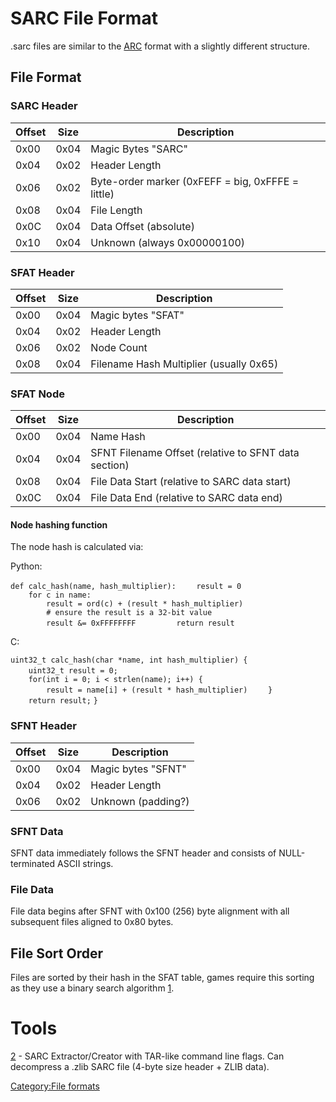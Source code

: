 # SARC File Format

.sarc files are similar to the [ARC](ARC "wikilink") format with a
slightly different structure.

## File Format

### SARC Header

| Offset | Size | Description                                       |
|--------|------|---------------------------------------------------|
| 0x00   | 0x04 | Magic Bytes "SARC"                                |
| 0x04   | 0x02 | Header Length                                     |
| 0x06   | 0x02 | Byte-order marker (0xFEFF = big, 0xFFFE = little) |
| 0x08   | 0x04 | File Length                                       |
| 0x0C   | 0x04 | Data Offset (absolute)                            |
| 0x10   | 0x04 | Unknown (always 0x00000100)                       |

### SFAT Header

| Offset | Size | Description                             |
|--------|------|-----------------------------------------|
| 0x00   | 0x04 | Magic bytes "SFAT"                      |
| 0x04   | 0x02 | Header Length                           |
| 0x06   | 0x02 | Node Count                              |
| 0x08   | 0x04 | Filename Hash Multiplier (usually 0x65) |

### SFAT Node

| Offset | Size | Description                                          |
|--------|------|------------------------------------------------------|
| 0x00   | 0x04 | Name Hash                                            |
| 0x04   | 0x04 | SFNT Filename Offset (relative to SFNT data section) |
| 0x08   | 0x04 | File Data Start (relative to SARC data start)        |
| 0x0C   | 0x04 | File Data End (relative to SARC data end)            |

#### Node hashing function

The node hash is calculated via:

Python:

`def calc_hash(name, hash_multiplier):`
`    result = 0`
`    `
`    for c in name:`
`        result = ord(c) + (result * hash_multiplier)`
`        # ensure the result is a 32-bit value`
`        result &= 0xFFFFFFFF`
`    `
`    return result`

C:

`uint32_t calc_hash(char *name, int hash_multiplier) {`
`    uint32_t result = 0;`
`    `
`    for(int i = 0; i < strlen(name); i++) {`
`        result = name[i] + (result * hash_multiplier)`
`    }`
`    `
`    return result;`
`}`

### SFNT Header

| Offset | Size | Description        |
|--------|------|--------------------|
| 0x00   | 0x04 | Magic bytes "SFNT" |
| 0x04   | 0x02 | Header Length      |
| 0x06   | 0x02 | Unknown (padding?) |

### SFNT Data

SFNT data immediately follows the SFNT header and consists of
NULL-terminated ASCII strings.

### File Data

File data begins after SFNT with 0x100 (256) byte alignment with all
subsequent files aligned to 0x80 bytes.

## File Sort Order

Files are sorted by their hash in the SFAT table, games require this
sorting as they use a binary search algorithm
[1](https://en.wikipedia.org/wiki/Binary_search_algorithm).

# Tools

[2](https://github.com/ObsidianX/3dstools) - SARC Extractor/Creator with
TAR-like command line flags. Can decompress a .zlib SARC file (4-byte
size header + ZLIB data).

[Category:File formats](Category:File_formats "wikilink")